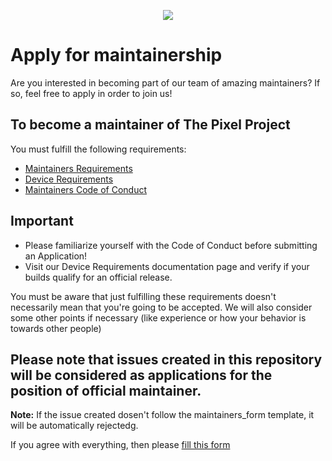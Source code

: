 <p align="center">
  <img src="https://raw.githubusercontent.com/The-Pixel-Project/official_devices/14/banners/TPPGithub.png" />
</p>

# Apply for maintainership

Are you interested in becoming part of our team of amazing maintainers? If so, feel free to apply in order to join us!

## To become a maintainer of The Pixel Project
You must fulfill the following requirements:
- [Maintainers Requirements](https://github.com/The-Pixel-Project/official_devices/blob/14/docs/maintainers_requirements.md)
- [Device Requirements](https://github.com/The-Pixel-Project/official_devices/blob/14/docs/device_requirements.md)
- [Maintainers Code of Conduct](https://github.com/The-Pixel-Project/official_devices/blob/14/docs/maintainers_code_of_conduct.md)

## Important
- Please familiarize yourself with the Code of Conduct before submitting an Application!
- Visit our Device Requirements documentation page and verify if your builds qualify for an official release.
  
You must be aware that just fulfilling these requirements doesn't necessarily mean that you're going to be accepted. We will also consider some other points if necessary (like experience or how your behavior is towards other people)


## Please note that issues created in this repository will be considered as applications for the position of official maintainer.
**Note:** If the issue created dosen't follow the maintainers_form template, it will be automatically rejectedg.

If you agree with everything, then please [fill this form](https://github.com/The-Pixel-Project/official_devices/issues/new/choose)

